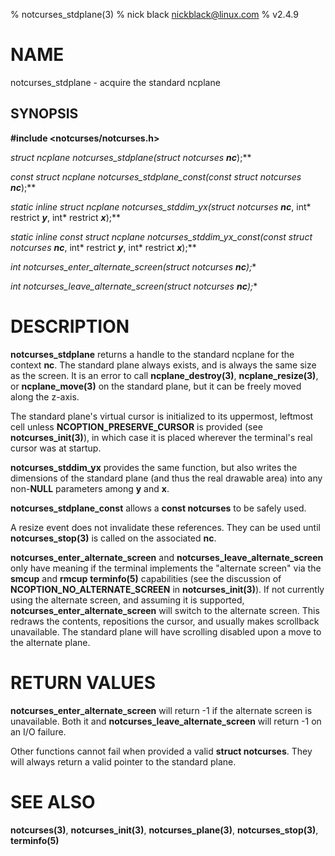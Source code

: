 % notcurses_stdplane(3)
% nick black <nickblack@linux.com>
% v2.4.9

# NAME

notcurses_stdplane - acquire the standard ncplane

## SYNOPSIS

**#include <notcurses/notcurses.h>**

**struct ncplane* notcurses_stdplane(struct notcurses* ***nc***);**

**const struct ncplane* notcurses_stdplane_const(const struct notcurses* ***nc***);**

**static inline struct ncplane* notcurses_stddim_yx(struct notcurses* ***nc***, int* restrict ***y***, int* restrict ***x***);**

**static inline const struct ncplane* notcurses_stddim_yx_const(const struct notcurses* ***nc***, int* restrict ***y***, int* restrict ***x***);**

**int notcurses_enter_alternate_screen(struct notcurses* ***nc***);**

**int notcurses_leave_alternate_screen(struct notcurses* ***nc***);**

# DESCRIPTION

**notcurses_stdplane** returns a handle to the standard ncplane for the context
**nc**. The standard plane always exists, and is always the same size as the
screen. It is an error to call **ncplane_destroy(3)**, **ncplane_resize(3)**,
or **ncplane_move(3)** on the standard plane, but it can be freely moved
along the z-axis.

The standard plane's virtual cursor is initialized to its uppermost, leftmost
cell unless **NCOPTION_PRESERVE_CURSOR** is provided (see
**notcurses_init(3)**), in which case it is placed wherever the terminal's
real cursor was at startup.

**notcurses_stddim_yx** provides the same function, but also writes the
dimensions of the standard plane (and thus the real drawable area) into any
non-**NULL** parameters among **y** and **x**.

**notcurses_stdplane_const** allows a **const notcurses** to be safely used.

A resize event does not invalidate these references. They can be used until
**notcurses_stop(3)** is called on the associated **nc**.

**notcurses_enter_alternate_screen** and **notcurses_leave_alternate_screen**
only have meaning if the terminal implements the "alternate screen" via the
**smcup** and **rmcup** **terminfo(5)** capabilities (see the discussion of
**NCOPTION_NO_ALTERNATE_SCREEN** in **notcurses_init(3)**). If not currently
using the alternate screen, and assuming it is supported,
**notcurses_enter_alternate_screen** will switch to the alternate screen. This
redraws the contents, repositions the cursor, and usually makes scrollback
unavailable. The standard plane will have scrolling disabled upon a move to
the alternate plane.

# RETURN VALUES

**notcurses_enter_alternate_screen** will return -1 if the alternate screen
is unavailable. Both it and **notcurses_leave_alternate_screen** will return
-1 on an I/O failure.

Other functions cannot fail when provided a valid **struct notcurses**. They
will always return a valid pointer to the standard plane.

# SEE ALSO

**notcurses(3)**,
**notcurses_init(3)**,
**notcurses_plane(3)**,
**notcurses_stop(3)**,
**terminfo(5)**
